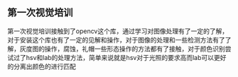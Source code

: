 ## 第一次视觉培训  
第一次视觉培训接触到了opencv这个库，通过学习对图像处理有了一定的了解，对于安装这个库也有了一定的见解和操作，对于图像的处理和一些检测方法有了了解，灰度图的操作，腐蚀，礼帽一些形态操作的方法都有了接触，对于颜色识别尝试过了hsv和lab的处理方法，简单来说就是hsv对于光照的要求高而lab可以更好的分离出颜色的进行匹配